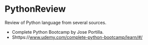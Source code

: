 # PythonReview
Review of Python language from several sources.
* Complete Python Bootcamp by Jose Portilla.
*   Shttps://www.udemy.com/complete-python-bootcamp/learn/#/

